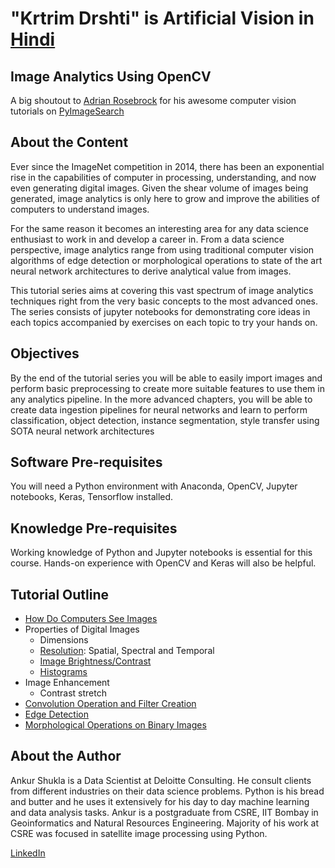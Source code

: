 # "Krtrim Drshti" is Artificial Vision in [Hindi](https://en.wikipedia.org/wiki/Hindi)

## Image Analytics Using OpenCV

A big shoutout to [Adrian Rosebrock](https://www.pyimagesearch.com/about/) for his awesome computer vision tutorials on [PyImageSearch](https://www.pyimagesearch.com)

## About the Content

Ever since the ImageNet competition in 2014, there has been an exponential rise in the capabilities of computer in processing, understanding, and now even generating digital images. Given the shear volume of images being generated, image analytics is only here to grow and improve the abilities of computers to understand images.

For the same reason it becomes an interesting area for any data science enthusiast to work in and develop a career in. From a data science perspective, image analytics range from using traditional computer vision algorithms of edge detection or morphological operations to state of the art neural network architectures to derive analytical value from images.

This tutorial series aims at covering this vast spectrum of image analytics techniques right from the very basic concepts to the most advanced ones. The series consists of jupyter notebooks for demonstrating core ideas in each topics accompanied by exercises on each topic to try your hands on.

## Objectives

By the end of the tutorial series you will be able to easily import images and perform basic preprocessing to create more suitable features to use them in any analytics pipeline. In the more advanced chapters, you will be able to create data ingestion pipelines for neural networks and learn to perform classification, object detection, instance segmentation, style transfer using SOTA neural network architectures

## Software Pre-requisites

You will need a Python environment with Anaconda, OpenCV, Jupyter notebooks, Keras, Tensorflow installed.

## Knowledge Pre-requisites

Working knowledge of Python and Jupyter notebooks is essential for this course. Hands-on experience with OpenCV and Keras will also be helpful.

## Tutorial Outline

- [How Do Computers See Images](https://github.com/git-ankur-shukla/krtrim-drshti/blob/master/foundation/01_how_do_computers_see.ipynb)
- Properties of Digital Images
  - Dimensions
  - [Resolution](https://github.com/git-ankur-shukla/krtrim-drshti/blob/master/foundation/02_resolution.ipynb): Spatial, Spectral and Temporal
  - [Image Brightness/Contrast](https://github.com/git-ankur-shukla/krtrim-drshti/blob/master/foundation/03_brightness_contrast.ipynb)
  - [Histograms](https://github.com/git-ankur-shukla/krtrim-drshti/blob/master/foundation/04_histograms.ipynb)
- Image Enhancement
  - Contrast stretch
- [Convolution Operation and Filter Creation](https://github.com/git-ankur-shukla/krtrim-drshti/blob/master/foundation/05_neighborhood_operations.ipynb)
- [Edge Detection](https://github.com/git-ankur-shukla/krtrim-drshti/blob/master/foundation/06_edge_detection.ipynb)
- [Morphological Operations on Binary Images](https://github.com/git-ankur-shukla/krtrim-drshti/blob/master/foundation/07_morphological_operations.ipynb)

## About the Author

Ankur Shukla is a Data Scientist at Deloitte Consulting. He consult clients from different industries on their data science problems. Python is his bread and butter and he uses it extensively for his day to day machine learning and data analysis tasks. Ankur is a postgraduate from CSRE, IIT Bombay in Geoinformatics and Natural Resources Engineering. Majority of his work at CSRE was focused in satellite image processing using Python.

[LinkedIn](https://www.linkedin.com/in/work-ankur-shukla/)
